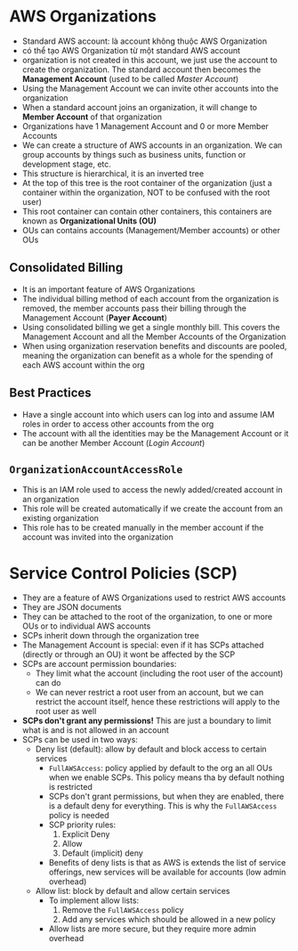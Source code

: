 # AWS Organizations

- Standard AWS account: là account không thuộc AWS Organization
- có thể tạo AWS Organization từ một standard AWS account
- organization is not created in this account, we just use the account to create the organization. The standard account then becomes the **Management Account** (used to be called *Master Account*)
- Using the Management Account we can invite other accounts into the organization
- When a standard account joins an organization, it will change to **Member Account** of that organization
- Organizations have 1 Management Account and 0 or more Member Accounts
- We can create a structure of AWS accounts in an organization. We can group accounts by things such as business units, function or development stage, etc.
- This structure is hierarchical, it is an inverted tree
- At the top of this tree is the root container of the organization (just a container within the organization, NOT to be confused with the root user)
- This root container can contain other containers, this containers are known as **Organizational Units (OU)**
- OUs can contains accounts (Management/Member accounts) or other OUs

## Consolidated Billing

- It is an important feature of AWS Organizations
- The individual billing method of each account from the organization is removed, the member accounts pass their billing through the Management Account (**Payer Account**)
- Using consolidated billing we get a single monthly bill. This covers the Management Account and all the Member Accounts of the Organization
- When using organization reservation benefits and discounts are pooled, meaning the organization can benefit as a whole for the spending of each AWS account within the org

## Best Practices

- Have a single account into which users can log into and assume IAM roles in order to access other accounts from the org
- The account with all the identities may be the Management Account or it can be another Member Account (*Login Account*)

## `OrganizationAccountAccessRole`

- This is an IAM role used to access the newly added/created account in an organization
- This role will be created automatically if we create the account from an existing organization
- This role has to be created manually in the member account if the account was invited into the organization

# Service Control Policies (SCP)

- They are a feature of AWS Organizations used to restrict AWS accounts
- They are JSON documents
- They can be attached to the root of the organization, to one or more OUs or to individual AWS accounts
- SCPs inherit down through the organization tree
- The Management Account is special: even if it has SCPs attached (directly or through an OU) it wont be affected by the SCP
- SCPs are account permission boundaries:
    - They limit what the account (including the root user of the account) can do
    - We can never restrict a root user from an account, but we can restrict the account itself, hence these restrictions will apply to the root user as well
- **SCPs don't grant any permissions!** This are just a boundary to limit what is and is not allowed in an account
- SCPs can be used in two ways:
    - Deny list (default): allow by default and block access to certain services
        - `FullAWSAccess`: policy applied by default to the org an all OUs when we enable SCPs. This policy means tha by default nothing is restricted
        - SCPs don't grant permissions, but when they are enabled, there is a default deny for everything. This is why the `FullAWSAccess` policy is needed
        - SCP priority rules:
            1. Explicit Deny
            2. Allow
            3. Default (implicit) deny
        - Benefits of deny lists is that as AWS is extends the list of service offerings, new services will be available for accounts (low admin overhead)
    - Allow list: block by default and allow certain services
        - To implement allow lists:
            1. Remove the `FullAWSAccess` policy
            2. Add any services which should be allowed in a new policy
        - Allow lists are more secure, but they require more admin overhead
